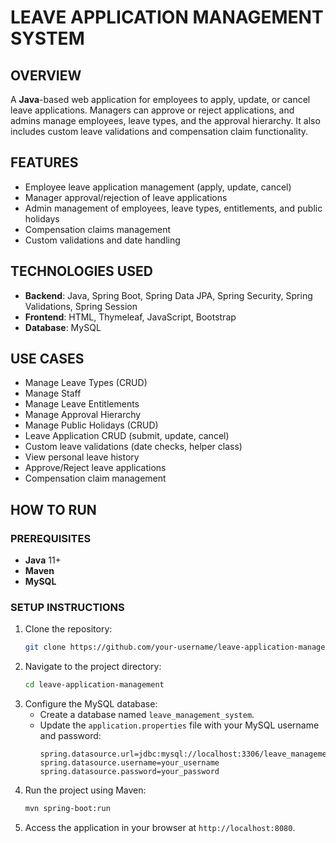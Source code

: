 # LEAVE APPLICATION MANAGEMENT SYSTEM

## OVERVIEW
A **Java**-based web application for employees to apply, update, or cancel leave applications. Managers can approve or reject applications, and admins manage employees, leave types, and the approval hierarchy. It also includes custom leave validations and compensation claim functionality.

## FEATURES
- Employee leave application management (apply, update, cancel)
- Manager approval/rejection of leave applications
- Admin management of employees, leave types, entitlements, and public holidays
- Compensation claims management
- Custom validations and date handling

## TECHNOLOGIES USED
- **Backend**: Java, Spring Boot, Spring Data JPA, Spring Security, Spring Validations, Spring Session
- **Frontend**: HTML, Thymeleaf, JavaScript, Bootstrap
- **Database**: MySQL

## USE CASES
- Manage Leave Types (CRUD)
- Manage Staff
- Manage Leave Entitlements
- Manage Approval Hierarchy
- Manage Public Holidays (CRUD)
- Leave Application CRUD (submit, update, cancel)
- Custom leave validations (date checks, helper class)
- View personal leave history
- Approve/Reject leave applications
- Compensation claim management

## HOW TO RUN

### PREREQUISITES
- **Java** 11+
- **Maven**
- **MySQL**

### SETUP INSTRUCTIONS
1. Clone the repository:
    ```bash
    git clone https://github.com/your-username/leave-application-management.git
    ```
2. Navigate to the project directory:
    ```bash
    cd leave-application-management
    ```
3. Configure the MySQL database:
   - Create a database named `leave_management_system`.
   - Update the `application.properties` file with your MySQL username and password:
     ```properties
     spring.datasource.url=jdbc:mysql://localhost:3306/leave_management_system
     spring.datasource.username=your_username
     spring.datasource.password=your_password
     ```
4. Run the project using Maven:
    ```bash
    mvn spring-boot:run
    ```
5. Access the application in your browser at `http://localhost:8080`.
